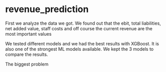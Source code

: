 # revenue_prediction

First we analyze the data we got. We found out that the ebit, total liabilities, net added value, staff costs and off course the current revenue are the most important values

We tested different models and we had the best results with XGBoost. It is also one of the strongest ML models available. We kept the 3 models to compare the results.

The biggest problem

